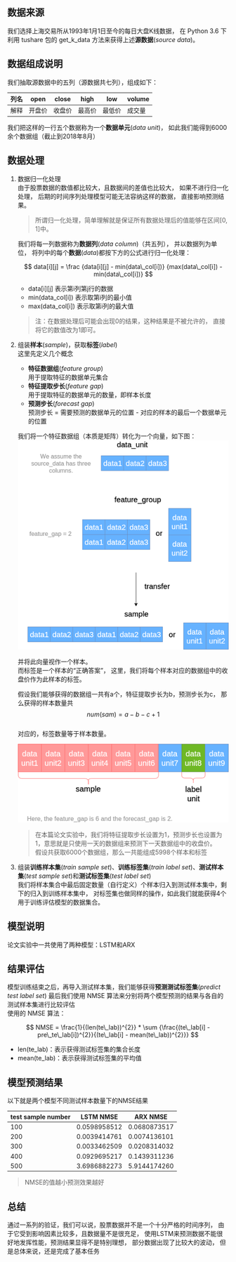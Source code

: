 ## 数据来源
我们选择上海交易所从1993年1月1日至今的每日大盘K线数据，
在 Python 3.6 下利用 tushare 包的 get_k_data 方法来获得上述**源数据**(*source data*)。  

## 数据组成说明
我们抽取源数据中的五列（源数据共七列），组成如下：

| 列名 | open | close | high | low | volume |
| --- | ----- | ----- | ----- | ----- | ----- |
| 解释 | 开盘价 | 收盘价 | 最高价 | 最低价 | 成交量 |

我们把这样的一行五个数据称为一个**数据单元**(*data unit*)，
如此我们能得到6000余个数据组（截止到2018年8月）

## 数据处理
1. 数据归一化处理  
    由于股票数据的数值都比较大，且数据间的差值也比较大，
    如果不进行归一化处理，
    后期的时间序列处理模型可能无法容纳这样的数据，
    直接影响预测结果。

    > 所谓归一化处理，简单理解就是保证所有数据处理后的值能够在区间[0, 1]中。
    
    我们将每一列数据称为**数据列**(*data column*)（共五列），
    并以数据列为单位，
    将列中的每个**数据**(*data*)都按下方的公式进行归一化处理：  
    
    $$ data[i][j] = \frac {data[i][j] - min(data\_col[i])} {max(data\_col[i]) - min(data\_col[i])} $$  
    
    - data[i][j] 表示第i列第j行的数据
    - min(data_col[i]) 表示取第i列的最小值
    - max(data_col[i]) 表示取第i列的最大值
    > 注：在数据处理后可能会出现0的结果，这种结果是不被允许的，
    直接将它的数值改为1即可。
2. 组装**样本**(*sample*)，获取**标签**(*label*)  
   这里先定义几个概念
    - **特征数据组**(*feature group*)  
        用于提取特征的数据单元集合
    - **特征提取步长**(*feature gap*)  
        用于提取特征的数据单元的数量，即样本长度
    - **预测步长**(*forecast gap*)  
        预测步长 = 需要预测的数据单元的位置 - 对应的样本的最后一个数据单元的位置

    我们将一个特征数据组（本质是矩阵）转化为一个向量，如下图：
    <br>
    ![asdf](./pic/1.png)

    并将此向量视作一个样本。  
    而标签是一个样本的“正确答案”，
    这里，我们将每个样本对应的数据组中的收盘价作为此样本的标签。

    假设我们能够获得的数据组一共有a个，特征提取步长为b，预测步长为c，
    那么获得的样本数量共  
    $$ num(sam) = a - b - c + 1 $$  
    对应的，标签数量等于样本数量。

    ![qwer](./pic/2.png)

    > 在本篇论文实验中，我们将特征提取步长设置为1，预测步长也设置为1，意思就是只使用一天的数据组来预测下一天数据组中的收盘价。  
    假设共获取6000个数据组，那么一共能组成5998个样本和标签

3. 组装**训练样本集**(*train sample set*)、**训练标签集**(*train label set*)、**测试样本集**(*test sample set*)和**测试标签集**(*test label set*)  
    我们将样本集合中最后固定数量（自行定义）个样本归入到测试样本集中，剩下的归入到训练样本集中，
    对标签集也做同样的操作，如此我们就能获得4个用于训练评估模型的数据集合。

## 模型说明
论文实验中一共使用了两种模型：LSTM和ARX

## 结果评估
模型训练结束之后，再导入测试样本集，我们能够获得**预测测试标签集**(*predict test label set*)
最后我们使用 NMSE 算法来分别将两个模型预测的结果与各自的测试样本集进行比较评估  
使用的 NMSE 算法：   

$$ NMSE =  \frac{1}{(len(te\_lab))^{2}} * \sum {\frac{(te\_lab[i] - pre\_te\_lab[i])^{2}}{(te\_lab[i] - mean(te\_lab))^{2}}} $$  

- len(te_lab)：表示获得测试标签集的集合长度
- mean(te_lab)：表示获得测试标签集的平均值


## 模型预测结果
以下就是两个模型不同测试样本数量下的NMSE结果

| test sample number | LSTM NMSE | ARX NMSE |
| -- | -- | -- |
| 100     |	0.0598958512 |	0.0680873517 |
| 200 	  | 0.0039414761 |	0.0074136101 |
| 300     | 0.0033462509 |	0.0208314032 |
| 400     | 0.0929695217 |	0.1439311236 |
| 500     | 3.6986882273 |	5.9144174260 |

> NMSE的值越小预测效果越好

## 总结
通过一系列的验证，我们可以说，股票数据并不是一个十分严格的时间序列，
由于它受到影响因素比较多，且数据量不是很充足，
使用LSTM来预测数据不能很好地发挥性能，预测结果显得不是特别理想，
部分数据出现了比较大的波动，
但是总体来说，还是完成了基本任务
